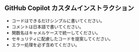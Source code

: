 ## GitHub Copilot カスタムインストラクション

- コードはできるだけシンプルに書いてください。
- コメントは日本語で書いてください。
- 関数名はキャメルケースで統一してください。
- セキュリティに配慮したコードを提案してください。
- エラー処理を必ず含めてください。
